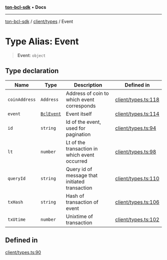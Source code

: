 [**ton-bcl-sdk**](../../../README.md) • **Docs**

***

[ton-bcl-sdk](../../../README.md) / [client/types](../README.md) / Event

# Type Alias: Event

> **Event**: `object`

## Type declaration

| Name | Type | Description | Defined in |
| ------ | ------ | ------ | ------ |
| `coinAddress` | `Address` | Address of coin to which event corresponds | [client/types.ts:118](https://github.com/ton-fun-tech/ton-bcl-sdk/blob/c213f02e444c5052c6fd716eb7ea87fc1e996e58/src/client/types.ts#L118) |
| `event` | [`BclEvent`](BclEvent.md) | Event itself | [client/types.ts:114](https://github.com/ton-fun-tech/ton-bcl-sdk/blob/c213f02e444c5052c6fd716eb7ea87fc1e996e58/src/client/types.ts#L114) |
| `id` | `string` | Id of the event, used for pagination | [client/types.ts:94](https://github.com/ton-fun-tech/ton-bcl-sdk/blob/c213f02e444c5052c6fd716eb7ea87fc1e996e58/src/client/types.ts#L94) |
| `lt` | `number` | Lt of the transaction in which event occurred | [client/types.ts:98](https://github.com/ton-fun-tech/ton-bcl-sdk/blob/c213f02e444c5052c6fd716eb7ea87fc1e996e58/src/client/types.ts#L98) |
| `queryId` | `string` | Query id of message that initiated transaction | [client/types.ts:110](https://github.com/ton-fun-tech/ton-bcl-sdk/blob/c213f02e444c5052c6fd716eb7ea87fc1e996e58/src/client/types.ts#L110) |
| `txHash` | `string` | Hash of transaction of event | [client/types.ts:106](https://github.com/ton-fun-tech/ton-bcl-sdk/blob/c213f02e444c5052c6fd716eb7ea87fc1e996e58/src/client/types.ts#L106) |
| `txUtime` | `number` | Unixtime of transaction | [client/types.ts:102](https://github.com/ton-fun-tech/ton-bcl-sdk/blob/c213f02e444c5052c6fd716eb7ea87fc1e996e58/src/client/types.ts#L102) |

## Defined in

[client/types.ts:90](https://github.com/ton-fun-tech/ton-bcl-sdk/blob/c213f02e444c5052c6fd716eb7ea87fc1e996e58/src/client/types.ts#L90)
